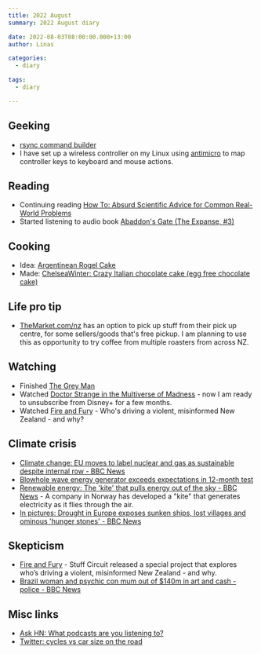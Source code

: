 ```yaml
---
title: 2022 August
summary: 2022 August diary

date: 2022-08-03T08:00:00.000+13:00
author: Linas

categories:
  - diary

tags:
  - diary

---
```



## Geeking

* [rsync command builder](https://www.rsyncinator.app/web)
* I have set up a wireless controller on my Linux using [antimicro](https://github.com/AntiMicro/antimicro) to map controller keys to keyboard and mouse actions.

## Reading

* Continuing reading [How To: Absurd Scientific Advice for Common Real-World Problems](https://www.goodreads.com/book/show/43852758-how-to)
* Started listening to audio book [Abaddon's Gate (The Expanse, #3)](https://www.goodreads.com/ca/book/show/16131032-abaddon-s-gate)

## Cooking

* Idea: [Argentinean Rogel Cake](https://food52.com/recipes/88058-torta-rogel-cake)
* Made: [ChelseaWinter: Crazy Italian chocolate cake (egg free chocolate cake)](http://chelseawinter.co.nz/egg-free-chocolate-cake/)

## Life pro tip

* [TheMarket.com/nz](https://TheMarket.com/nz) has an option to pick up stuff from their pick up centre, for some sellers/goods that's free pickup. I am planning to use this as opportunity to try coffee from multiple roasters from across NZ.

## Watching

- Finished [The Grey Man](https://www.imdb.com/title/tt1649418/)
- Watched [Doctor Strange in the Multiverse of Madness](https://m.imdb.com/title/tt9419884/) - now I am ready to unsubscribe from Disney+ for a few months.
- Watched [Fire and Fury](https://interactives.stuff.co.nz/2022/08/circuit/fire-and-fury-disinformation-in-new-zealand/) - Who's driving a violent, misinformed New Zealand - and why?

## Climate crisis

* [Climate change: EU moves to label nuclear and gas as sustainable despite internal row - BBC News](https://www.bbc.com/news/world-europe-60229199)
* [Blowhole wave energy generator exceeds expectations in 12-month test](https://newatlas.com/energy/blowhole-wave-energy-generator/)
* [Renewable energy: The 'kite' that pulls energy out of the sky - BBC News](https://www.bbc.com/news/av/science-environment-62513387) - A company in Norway has developed a "kite" that generates electricity as it flies through the air.
* [In pictures: Drought in Europe exposes sunken ships, lost villages and ominous 'hunger stones' - BBC News](https://www.bbc.com/news/world-europe-62619397)


## Skepticism 

* [Fire and Fury](https://interactives.stuff.co.nz/2022/08/circuit/fire-and-fury-disinformation-in-new-zealand/) - Stuff Circuit released a special project that explores who’s driving a violent, misinformed New Zealand - and why.
* [Brazil woman and psychic con mum out of $140m in art and cash - police - BBC News](https://www.bbc.com/news/world-latin-america-62500565)


## Misc links

* [Ask HN: What podcasts are you listening to?](https://news.ycombinator.com/item?id=32453544)
* [Twitter: cycles vs car size on the road](https://twitter.com/JamesNonchalant/status/1561650237403369472?t=3G84rnoxSu5yFHG1rNIgAg)